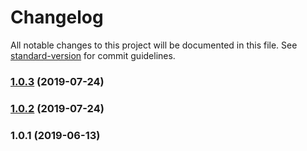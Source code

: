 # Changelog

All notable changes to this project will be documented in this file. See [standard-version](https://github.com/conventional-changelog/standard-version) for commit guidelines.

### [1.0.3](https://github.com/YouSee/webpack-plugin-spark/compare/v1.0.2...v1.0.3) (2019-07-24)



### [1.0.2](https://github.com/YouSee/webpack-plugin-spark/compare/v1.0.1...v1.0.2) (2019-07-24)



### 1.0.1 (2019-06-13)
